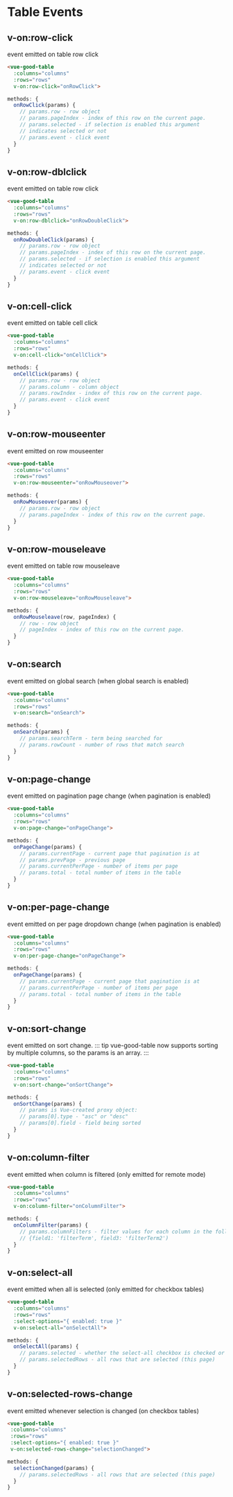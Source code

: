 # Table Events

## v-on:row-click
event emitted on table row click
```html
<vue-good-table
  :columns="columns"
  :rows="rows"
  v-on:row-click="onRowClick">
 ```
 ```javascript
 methods: {
   onRowClick(params) {
     // params.row - row object 
     // params.pageIndex - index of this row on the current page.
     // params.selected - if selection is enabled this argument 
     // indicates selected or not
     // params.event - click event
   }
 }
 ```

## v-on:row-dblclick
event emitted on table row click
```html
<vue-good-table
  :columns="columns"
  :rows="rows"
  v-on:row-dblclick="onRowDoubleClick">
 ```
 ```javascript
 methods: {
   onRowDoubleClick(params) {
     // params.row - row object 
     // params.pageIndex - index of this row on the current page.
     // params.selected - if selection is enabled this argument 
     // indicates selected or not
     // params.event - click event
   }
}
```

 ## v-on:cell-click
event emitted on table cell click
```html
<vue-good-table
  :columns="columns"
  :rows="rows"
  v-on:cell-click="onCellClick">
 ```
 ```javascript
 methods: {
   onCellClick(params) {
     // params.row - row object 
     // params.column - column object
     // params.rowIndex - index of this row on the current page.
     // params.event - click event
   }
 }
 ```
 
 ## v-on:row-mouseenter
event emitted on row mouseenter
```html
<vue-good-table
  :columns="columns"
  :rows="rows"
  v-on:row-mouseenter="onRowMouseover">
 ```
 ```javascript
 methods: {
   onRowMouseover(params) {
     // params.row - row object 
     // params.pageIndex - index of this row on the current page.
   }
 }
 ```
 
 ## v-on:row-mouseleave
event emitted on table row mouseleave
```html
<vue-good-table
  :columns="columns"
  :rows="rows"
  v-on:row-mouseleave="onRowMouseleave">
 ```
 ```javascript
 methods: {
   onRowMouseleave(row, pageIndex) {
     // row - row object 
     // pageIndex - index of this row on the current page.
   }
 }
 ```
 
## v-on:search
event emitted on global search (when global search is enabled)
```html
<vue-good-table
  :columns="columns"
  :rows="rows"
  v-on:search="onSearch">
 ```
 ```javascript
 methods: {
   onSearch(params) {
     // params.searchTerm - term being searched for
     // params.rowCount - number of rows that match search
   }
 }
 ```
 
## v-on:page-change
event emitted on pagination page change (when pagination is enabled)
```html
<vue-good-table
  :columns="columns"
  :rows="rows"
  v-on:page-change="onPageChange">
 ```
 ```javascript
 methods: {
   onPageChange(params) {
     // params.currentPage - current page that pagination is at
     // params.prevPage - previous page
     // params.currentPerPage - number of items per page
     // params.total - total number of items in the table
   }
 }
 ```
 
## v-on:per-page-change
event emitted on per page dropdown change (when pagination is enabled)
```html
<vue-good-table
  :columns="columns"
  :rows="rows"
  v-on:per-page-change="onPageChange">
```
```javascript
methods: {
  onPageChange(params) {
    // params.currentPage - current page that pagination is at
    // params.currentPerPage - number of items per page
    // params.total - total number of items in the table
  }
}
```

## v-on:sort-change
event emitted on sort change.
::: tip
vue-good-table now supports sorting by multiple columns, so the params
is an array.
:::

```html
<vue-good-table
  :columns="columns"
  :rows="rows"
  v-on:sort-change="onSortChange">
```
```javascript
methods: {
  onSortChange(params) {
    // params is Vue-created proxy object:
    // params[0].type - "asc" or "desc"
    // params[0].field - field being sorted
  }
}
```

 
## v-on:column-filter
event emitted when column is filtered (only emitted for remote mode)
```html
<vue-good-table
  :columns="columns"
  :rows="rows"
  v-on:column-filter="onColumnFilter">
 ```
 ```javascript
 methods: {
   onColumnFilter(params) {
     // params.columnFilters - filter values for each column in the following format:
     // {field1: 'filterTerm', field3: 'filterTerm2')
   }
 }
 ```

 ## v-on:select-all
event emitted when all is selected (only emitted for checkbox tables)
```html
<vue-good-table
  :columns="columns"
  :rows="rows"
  :select-options="{ enabled: true }"
  v-on:select-all="onSelectAll">
 ```
 ```javascript
 methods: {
   onSelectAll(params) {
     // params.selected - whether the select-all checkbox is checked or unchecked
     // params.selectedRows - all rows that are selected (this page)
   }
 }
 ```

 ## v-on:selected-rows-change
 event emitted whenever selection is changed (on checkbox tables)
 ```html
<vue-good-table
  :columns="columns"
  :rows="rows"
  :select-options="{ enabled: true }"
  v-on:selected-rows-change="selectionChanged">
 ```
 ```javascript
 methods: {
   selectionChanged(params) {
     // params.selectedRows - all rows that are selected (this page)
   }
 }
 ```
